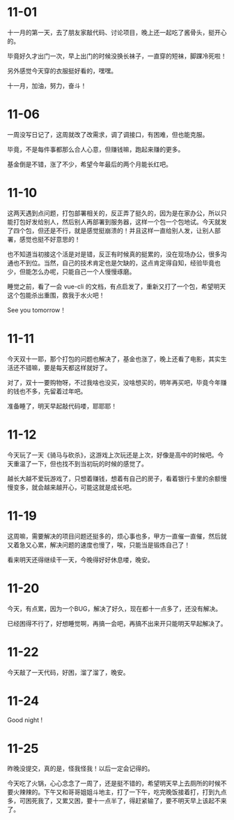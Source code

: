 # 11-01

十一月的第一天，去了朋友家敲代码、讨论项目，晚上还一起吃了酱骨头，挺开心的。

毕竟好久才出门一次，早上出门的时候没换长袜子，一直穿的短袜，脚踝冷死啦！

另外感觉今天穿的衣服挺好看的，嘿嘿。

十一月，加油，努力，奋斗！

# 11-06

一周没写日记了，这周就改了改需求，调了调接口，有困难，但也能克服。

毕竟，不是每件事都那么合人心意，但赚钱嘛，跑起来赚的更多。

基金倒是不错，涨了不少，希望今年最后的两个月能长红吧。

# 11-10

这两天遇到点问题，打包部署相关的，反正弄了挺久的，因为是在家办公，所以只能打包好发给别人，然后别人再部署到服务器，这样一个包一个包地试。今天就发了四个包，但还是不行，就是感觉挺崩溃的！并且这样一直给别人发，让别人部署，感觉也挺不好意思的！

也不知道当初接这个活是对是错，反正有时候真的挺累的，没在现场办公，很多沟通也不到位。当然，自己的技术肯定也是欠缺的，这点肯定得自知，经验毕竟也少，但能怎么办呢，只能自己一个人慢慢琢磨。

睡觉之前，看了一会 vue-cli 的文档，有点启发了，重新又打了一个包，希望明天这个包能杀出重围，救我于水火吧！

See you tomorrow！

# 11-11

今天双十一耶，那个打包的问题也解决了，基金也涨了，晚上还看了电影，其实生活还不错嘛，要是每天都这样就好了。

对了，双十一要购物呀，不过我啥也没买，没啥想买的，明年再买吧，毕竟今年赚的钱也不多，先留着过年吧。

准备睡了，明天早起敲代码喽，耶耶耶！

# 11-12

今天玩了一天《骑马与砍杀》，这游戏上次玩还是上次，好像是高中的时候吧。今天重温了一下，但也找不到当初玩的时候的感觉了。

越长大越不爱玩游戏了，只想着赚钱，想着有自己的房子，看着银行卡里的余额慢慢变多，就会越来越开心，可能这就是成长吧。

# 11-19

这周嘛，需要解决的项目问题还挺多的，烦心事也多，甲方一直催一直催，然后就又着急又心累，解决问题的速度也慢了，唉，只能当是锻炼自己了！

看来明天还得继续干一天，今晚得好好休息喽，晚安。

# 11-20

今天，有点累，因为一个BUG，解决了好久，现在都十一点多了，还没有解决。

已经困得不行了，好想睡觉啊，再搞一会吧，再搞不出来开只能明天早起解决了。

# 11-22

今天敲了一天代码，好困，溜了溜了，晚安。

# 11-24

Good night !

# 11-25

昨晚没提交，真的是，怪我怪我！以后一定会记得的。

今天吃了火锅，心心念念了一周了，还是挺不错的，希望明天早上去厕所的时候不要火辣辣的。下午又和哥哥姐姐斗地主，打了一下午，吃完晚饭接着打，打到九点多，可困死我了，又累又困，要十一点半了，得赶紧输了，要不明天早上该起不来了。